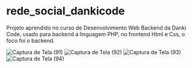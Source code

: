 # rede_social_dankicode
Projeto aprendido no curso de Desenvolvimento Web Backend da Danki Code, usado para backend a linguagem PHP, no frontend Html e Css, o foco foi o backend. 


![Captura de Tela (91)](https://user-images.githubusercontent.com/69223872/168849121-5a7d1bd8-2d3d-47f5-96b1-99d56bc47f2a.png)
![Captura de Tela (92)](https://user-images.githubusercontent.com/69223872/168849149-e8296adc-6d6e-4131-81cb-7c71ae71e732.png)
![Captura de Tela (93)](https://user-images.githubusercontent.com/69223872/168849150-f0a62315-a63d-4f57-9cf4-5cf2dc43fef3.png)
![Captura de Tela (94)](https://user-images.githubusercontent.com/69223872/168849153-d02b6c94-e6d8-4249-99d5-872878076aad.png)
